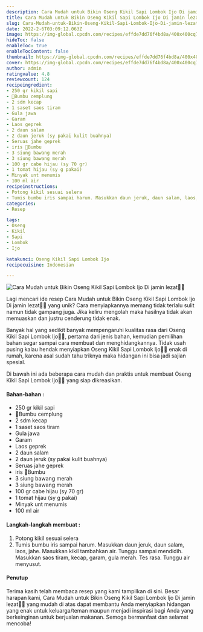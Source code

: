 ```yaml
---
description: Cara Mudah untuk Bikin Oseng Kikil Sapi Lombok Ijo Di jamin lezat"
title: Cara Mudah untuk Bikin Oseng Kikil Sapi Lombok Ijo Di jamin lezat
slug: Cara-Mudah-untuk-Bikin-Oseng-Kikil-Sapi-Lombok-Ijo-Di-jamin-lezat
date: 2022-2-6T03:09:12.063Z
image: https://img-global.cpcdn.com/recipes/effde7dd76f4bd8a/400x400cq70/photo.jpg
hideToc: false
enableToc: true
enableTocContent: false
thumbnail: https://img-global.cpcdn.com/recipes/effde7dd76f4bd8a/400x400cq70/photo.jpg
cover: https://img-global.cpcdn.com/recipes/effde7dd76f4bd8a/400x400cq70/photo.jpg
author: admin
ratingvalue: 4.8
reviewcount: 124
recipeingredient:
- 250 gr kikil sapi
- 🌻Bumbu cemplung
- 2 sdm kecap
- 1 saset saos tiram
- Gula jawa
- Garam
- Laos geprek
- 2 daun salam
- 2 daun jeruk (sy pakai kulit buahnya)
- Seruas jahe geprek
- iris 🌻Bumbu
- 3 siung bawang merah
- 3 siung bawang merah
- 100 gr cabe hijau (sy 70 gr)
- 1 tomat hijau (sy g pakai)
- Minyak unt menumis
- 100 ml air
recipeinstructions:
- Potong kikil sesuai selera
- Tumis bumbu iris sampai harum. Masukkan daun jeruk, daun salam, laos, jahe. Masukkan kikil tambahkan air. Tunggu sampai mendidih. Masukkan saos tiram, kecap, garam, gula merah. Tes rasa. Tunggu air menyusut.
categories:
- Resep

tags:
- Oseng
- Kikil
- Sapi
- Lombok
- Ijo

katakunci: Oseng Kikil Sapi Lombok Ijo
recipecuisine: Indonesian

---
```


![Cara Mudah untuk Bikin Oseng Kikil Sapi Lombok Ijo Di jamin lezat👩‍🍳](https://img-global.cpcdn.com/recipes/effde7dd76f4bd8a/400x400cq70/photo.jpg)

Lagi mencari ide resep Cara Mudah untuk Bikin Oseng Kikil Sapi Lombok Ijo Di jamin lezat👩‍🍳 yang unik? Cara menyiapkannya memang tidak terlalu sulit namun tidak gampang juga. Jika keliru mengolah maka hasilnya tidak akan memuaskan dan justru cenderung tidak enak.

Banyak hal yang sedikit banyak mempengaruhi kualitas rasa dari Oseng Kikil Sapi Lombok Ijo👩‍🍳, pertama dari jenis bahan, kemudian pemilihan bahan segar sampai cara membuat dan menghidangkannya. Tidak usah pusing kalau hendak menyiapkan Oseng Kikil Sapi Lombok Ijo👩‍🍳 enak di rumah, karena asal sudah tahu triknya maka hidangan ini bisa jadi sajian spesial.

Di bawah ini ada beberapa cara mudah dan praktis untuk membuat Oseng Kikil Sapi Lombok Ijo👩‍🍳 yang siap dikreasikan.

<!--inarticleads1-->

#### Bahan-bahan :

- 250 gr kikil sapi
- 🌻Bumbu cemplung
- 2 sdm kecap
- 1 saset saos tiram
- Gula jawa
- Garam
- Laos geprek
- 2 daun salam
- 2 daun jeruk (sy pakai kulit buahnya)
- Seruas jahe geprek
- iris 🌻Bumbu
- 3 siung bawang merah
- 3 siung bawang merah
- 100 gr cabe hijau (sy 70 gr)
- 1 tomat hijau (sy g pakai)
- Minyak unt menumis
- 100 ml air

<!--inarticleads2-->

#### Langkah-langkah membuat :

1. Potong kikil sesuai selera
1. Tumis bumbu iris sampai harum. Masukkan daun jeruk, daun salam, laos, jahe. Masukkan kikil tambahkan air. Tunggu sampai mendidih. Masukkan saos tiram, kecap, garam, gula merah. Tes rasa. Tunggu air menyusut.

#### Penutup

Terima kasih telah membaca resep yang kami tampilkan di sini. Besar harapan kami, Cara Mudah untuk Bikin Oseng Kikil Sapi Lombok Ijo Di jamin lezat👩‍🍳 yang mudah di atas dapat membantu Anda menyiapkan hidangan yang enak untuk keluarga/teman maupun menjadi inspirasi bagi Anda yang berkeinginan untuk berjualan makanan. Semoga bermanfaat dan selamat mencoba!